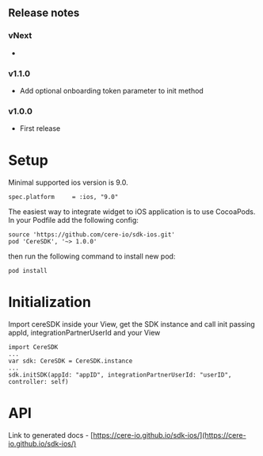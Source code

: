 ## Release notes
### vNext
*
### v1.1.0
* Add optional onboarding token parameter to init method
### v1.0.0
* First release

# Setup

Minimal supported ios version is 9.0.
```
spec.platform     = :ios, "9.0"
```

The easiest way to integrate widget to iOS application is to use CocoaPods. In your Podfile add the following config:

```
source 'https://github.com/cere-io/sdk-ios.git'
pod 'CereSDK', '~> 1.0.0'
```
then run the following command to install new pod:

```
pod install
```

# Initialization

Import cereSDK inside your View, get the SDK instance and call init passing appId, integrationPartnerUserId and your View

```
import CereSDK
...
var sdk: CereSDK = CereSDK.instance
...
sdk.initSDK(appId: "appID", integrationPartnerUserId: "userID", controller: self)
```

# API

Link to generated docs - [https://cere-io.github.io/sdk-ios/](https://cere-io.github.io/sdk-ios/)
